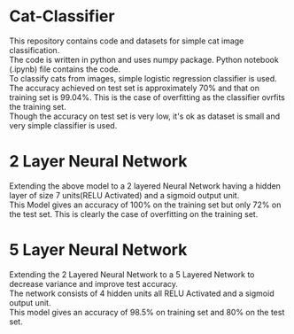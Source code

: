# Cat-Classifier
This repository contains code and datasets for simple cat image classification.<br/>
The code is written in python and uses numpy package. Python notebook (.ipynb) file contains the code.<br/>
To classify cats from images, simple logistic regression classifier is used. The accuracy achieved on test set is approximately  70% and that on training set is 99.04%. This is the case of overfitting as the classifier ovrfits the training set.<br/>
Though the accuracy on test set is very low, it's ok as dataset is small and very simple classifier is used.

# 2 Layer Neural Network
Extending the above model to a 2 layered Neural Network having a hidden layer of size 7 units(RELU Activated) and a sigmoid output unit.<br>
This Model gives an accuracy of 100% on the training set but only 72% on the test set. This is clearly the case of overfitting on the training set.<br>

# 5 Layer Neural Network
Extending the 2 Layered Neural Network to a 5 Layered Network to decrease variance and improve test accuracy.<br>
The network consists of 4 hidden units all RELU Activated and a sigmoid output unit.<br>
This model gives an accuracy of 98.5% on training set and 80% on the test set.
